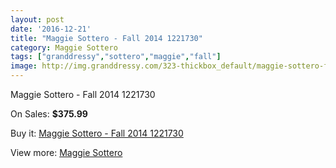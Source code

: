 ```yaml
---
layout: post
date: '2016-12-21'
title: "Maggie Sottero - Fall 2014 1221730"
category: Maggie Sottero
tags: ["granddressy","sottero","maggie","fall"]
image: http://img.granddressy.com/323-thickbox_default/maggie-sottero-fall-2014-1221730.jpg
---
```

Maggie Sottero - Fall 2014 1221730

On Sales: **$375.99**
<a href="https://www.granddressy.com/en/maggie-sottero/249-maggie-sottero-fall-2014-1221730.html"><amp-img layout="responsive" width="600" height="600" src="//img.granddressy.com/323-thickbox_default/maggie-sottero-fall-2014-1221730.jpg" alt="Maggie Sottero - Fall 2014 1221730 0" /></a>
<a href="https://www.granddressy.com/en/maggie-sottero/249-maggie-sottero-fall-2014-1221730.html"><amp-img layout="responsive" width="600" height="600" src="//img.granddressy.com/324-thickbox_default/maggie-sottero-fall-2014-1221730.jpg" alt="Maggie Sottero - Fall 2014 1221730 1" /></a>

Buy it: [Maggie Sottero - Fall 2014 1221730](https://www.granddressy.com/en/maggie-sottero/249-maggie-sottero-fall-2014-1221730.html "Maggie Sottero - Fall 2014 1221730")

View more: [Maggie Sottero](https://www.granddressy.com/en/13-maggie-sottero "Maggie Sottero")